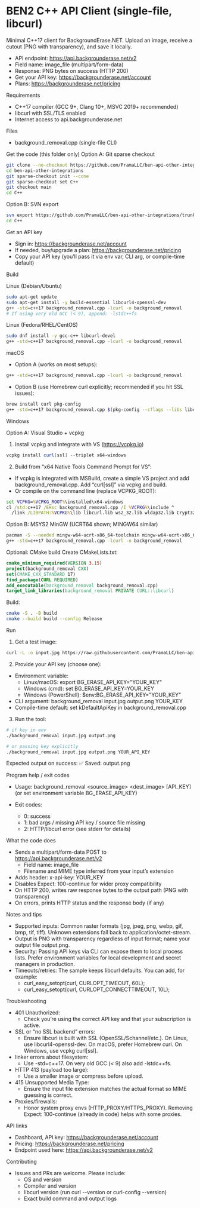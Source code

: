 # BEN2 C++ API Client (single-file, libcurl)

Minimal C++17 client for BackgroundErase.NET. Upload an image, receive a cutout (PNG with transparency), and save it locally.

- API endpoint: https://api.backgrounderase.net/v2
- Field name: image_file (multipart/form-data)
- Response: PNG bytes on success (HTTP 200)
- Get your API key: https://backgrounderase.net/account
- Plans: https://backgrounderase.net/pricing

Requirements
- C++17 compiler (GCC 9+, Clang 10+, MSVC 2019+ recommended)
- libcurl with SSL/TLS enabled
- Internet access to api.backgrounderase.net

Files
- background_removal.cpp (single-file CLI)

Get the code (this folder only)
Option A: Git sparse checkout
```bash
git clone --no-checkout https://github.com/PramaLLC/ben-api-other-integrations.git
cd ben-api-other-integrations
git sparse-checkout init --cone
git sparse-checkout set C++
git checkout main
cd C++
```

Option B: SVN export
```bash
svn export https://github.com/PramaLLC/ben-api-other-integrations/trunk/C++
cd C++
```

Get an API key
- Sign in: https://backgrounderase.net/account
- If needed, buy/upgrade a plan: https://backgrounderase.net/pricing
- Copy your API key (you’ll pass it via env var, CLI arg, or compile-time default)

Build

Linux (Debian/Ubuntu)
```bash
sudo apt-get update
sudo apt-get install -y build-essential libcurl4-openssl-dev
g++ -std=c++17 background_removal.cpp -lcurl -o background_removal
# If using very old GCC (< 9), append: -lstdc++fs
```

Linux (Fedora/RHEL/CentOS)
```bash
sudo dnf install -y gcc-c++ libcurl-devel
g++ -std=c++17 background_removal.cpp -lcurl -o background_removal
```

macOS
- Option A (works on most setups):
```bash
g++ -std=c++17 background_removal.cpp -lcurl -o background_removal
```
- Option B (use Homebrew curl explicitly; recommended if you hit SSL issues):
```bash
brew install curl pkg-config
g++ -std=c++17 background_removal.cpp $(pkg-config --cflags --libs libcurl) -o background_removal
```

Windows

Option A: Visual Studio + vcpkg
1) Install vcpkg and integrate with VS (https://vcpkg.io)
```powershell
vcpkg install curl[ssl] --triplet x64-windows
```
2) Build from “x64 Native Tools Command Prompt for VS”:
- If vcpkg is integrated with MSBuild, create a simple VS project and add background_removal.cpp. Add “curl[ssl]” via vcpkg and build.
- Or compile on the command line (replace VCPKG_ROOT):
```bat
set VCPKG=%VCPKG_ROOT%\installed\x64-windows
cl /std:c++17 /EHsc background_removal.cpp /I %VCPKG%\include ^
  /link /LIBPATH:%VCPKG%\lib libcurl.lib ws2_32.lib wldap32.lib Crypt32.lib Normaliz.lib
```

Option B: MSYS2 MinGW (UCRT64 shown; MINGW64 similar)
```bash
pacman -S --needed mingw-w64-ucrt-x86_64-toolchain mingw-w64-ucrt-x86_64-curl
g++ -std=c++17 background_removal.cpp -lcurl -o background_removal
```

Optional: CMake build
Create CMakeLists.txt:
```cmake
cmake_minimum_required(VERSION 3.15)
project(background_removal CXX)
set(CMAKE_CXX_STANDARD 17)
find_package(CURL REQUIRED)
add_executable(background_removal background_removal.cpp)
target_link_libraries(background_removal PRIVATE CURL::libcurl)
```
Build:
```bash
cmake -S . -B build
cmake --build build --config Release
```

Run

1) Get a test image:
```bash
curl -L -o input.jpg https://raw.githubusercontent.com/PramaLLC/ben-api-other-integrations/main/input.jpg
```

2) Provide your API key (choose one):
- Environment variable:
  - Linux/macOS: export BG_ERASE_API_KEY="YOUR_KEY"
  - Windows (cmd): set BG_ERASE_API_KEY=YOUR_KEY
  - Windows (PowerShell): $env:BG_ERASE_API_KEY="YOUR_KEY"
- CLI argument: background_removal input.jpg output.png YOUR_KEY
- Compile-time default: set kDefaultApiKey in background_removal.cpp

3) Run the tool:
```bash
# if key in env
./background_removal input.jpg output.png

# or passing key explicitly
./background_removal input.jpg output.png YOUR_API_KEY
```

Expected output on success:
✅ Saved: output.png

Program help / exit codes
- Usage:
  background_removal <source_image> <dest_image> [API_KEY]
  (or set environment variable BG_ERASE_API_KEY)

- Exit codes:
  - 0: success
  - 1: bad args / missing API key / source file missing
  - 2: HTTP/libcurl error (see stderr for details)

What the code does
- Sends a multipart/form-data POST to https://api.backgrounderase.net/v2
  - Field name: image_file
  - Filename and MIME type inferred from your input’s extension
- Adds header: x-api-key: YOUR_KEY
- Disables Expect: 100-continue for wider proxy compatibility
- On HTTP 200, writes raw response bytes to the output path (PNG with transparency)
- On errors, prints HTTP status and the response body (if any)

Notes and tips
- Supported inputs: Common raster formats (jpg, jpeg, png, webp, gif, bmp, tif, tiff). Unknown extensions fall back to application/octet-stream.
- Output is PNG with transparency regardless of input format; name your output file output.png.
- Security: Passing API keys via CLI can expose them to local process lists. Prefer environment variables for local development and secret managers in production.
- Timeouts/retries: The sample keeps libcurl defaults. You can add, for example:
  - curl_easy_setopt(curl, CURLOPT_TIMEOUT, 60L);
  - curl_easy_setopt(curl, CURLOPT_CONNECTTIMEOUT, 10L);

Troubleshooting
- 401 Unauthorized:
  - Check you’re using the correct API key and that your subscription is active.
- SSL or “no SSL backend” errors:
  - Ensure libcurl is built with SSL (OpenSSL/Schannel/etc.). On Linux, use libcurl4-openssl-dev. On macOS, prefer Homebrew curl. On Windows, use vcpkg curl[ssl].
- linker errors about filesystem:
  - Use -std=c++17. On very old GCC (< 9) also add -lstdc++fs.
- HTTP 413 (payload too large):
  - Use a smaller image or compress before upload.
- 415 Unsupported Media Type:
  - Ensure the input file extension matches the actual format so MIME guessing is correct.
- Proxies/firewalls:
  - Honor system proxy envs (HTTP_PROXY/HTTPS_PROXY). Removing Expect: 100-continue (already in code) helps with some proxies.

API links
- Dashboard, API key: https://backgrounderase.net/account
- Pricing: https://backgrounderase.net/pricing
- Endpoint used here: https://api.backgrounderase.net/v2

Contributing
- Issues and PRs are welcome. Please include:
  - OS and version
  - Compiler and version
  - libcurl version (run curl --version or curl-config --version)
  - Exact build command and output logs
